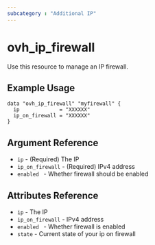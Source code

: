 ```yaml
---
subcategory : "Additional IP"
---
```


# ovh_ip_firewall

Use this resource to manage an IP firewall.

## Example Usage

```hcl
data "ovh_ip_firewall" "myfirewall" {
  ip             = "XXXXXX"
  ip_on_firewall = "XXXXXX"
}
```

## Argument Reference

* `ip` - (Required) The IP
* `ip_on_firewall` - (Required) IPv4 address
* `enabled ` - Whether firewall should be enabled

## Attributes Reference

* `ip` - The IP
* `ip_on_firewall` - IPv4 address
* `enabled ` - Whether firewall is enabled
* `state` - Current state of your ip on firewall